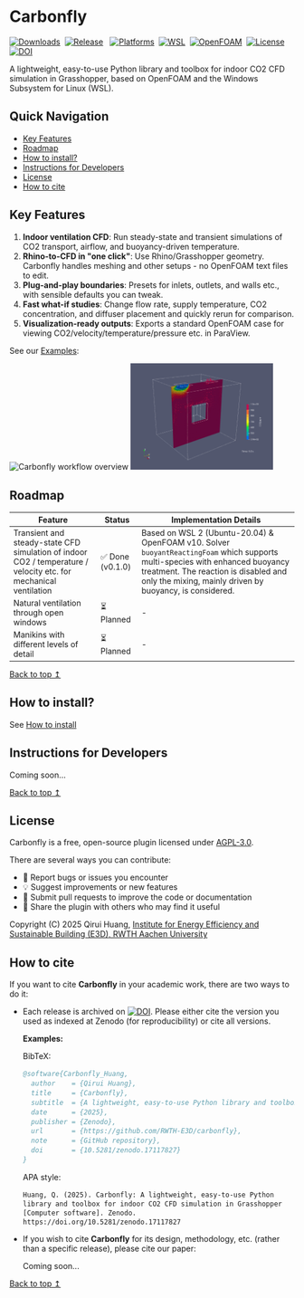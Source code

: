 # Carbonfly

[![Downloads](https://img.shields.io/github/downloads/RWTH-E3D/carbonfly/total?label=Downloads)](https://github.com/RWTH-E3D/carbonfly/releases)&nbsp;
[![Release](https://img.shields.io/github/v/release/RWTH-E3D/carbonfly?label=Release&color=4c8eda)](https://github.com/RWTH-E3D/carbonfly/releases)
&nbsp;
[![Platforms](https://img.shields.io/badge/Platforms-Rhino_8_&_Grasshopper-4c8eda)](https://www.rhino3d.com/en/)&nbsp;
[![WSL](https://img.shields.io/badge/WSL_2_|_Ubuntu-7a6fac)](https://learn.microsoft.com/en-us/windows/wsl/install)&nbsp;
[![OpenFOAM](https://img.shields.io/badge/OpenFOAM_v10-7a6fac)](https://openfoam.org/version/10/)&nbsp;
[![License](https://img.shields.io/github/license/RWTH-E3D/carbonfly?color=888)](https://github.com/RWTH-E3D/carbonfly/blob/master/LICENSE)&nbsp;
[![DOI](https://zenodo.org/badge/DOI/10.5281/zenodo.17117827.svg)](https://doi.org/10.5281/zenodo.17117827)

A lightweight, easy-to-use Python library and toolbox for indoor CO2 CFD simulation in Grasshopper, based on OpenFOAM and the Windows Subsystem for Linux (WSL).

## Quick Navigation

- [Key Features](#key-features)
- [Roadmap](#roadmap)
- [How to install?](#how-to-install)
- [Instructions for Developers](#instructions-for-developers)
- [License](#license)
- [How to cite](#how-to-cite)

## Key Features

1. **Indoor ventilation CFD**: Run steady-state and transient simulations of CO2 transport, airflow, and buoyancy-driven temperature.
2. **Rhino-to-CFD in "one click"**: Use Rhino/Grasshopper geometry. Carbonfly handles meshing and other setups - no OpenFOAM text files to edit.
3. **Plug-and-play boundaries**: Presets for inlets, outlets, and walls etc., with sensible defaults you can tweak.
4. **Fast what-if studies**: Change flow rate, supply temperature, CO2 concentration, and diffuser placement and quickly rerun for comparison.
5. **Visualization-ready outputs**: Exports a standard OpenFOAM case for viewing CO2/velocity/temperature/pressure etc. in ParaView.

See our [Examples](./examples):

<img src="./pics/carbonfly_overview.gif" width="50%" alt="Carbonfly workflow overview" />

<img src="./examples/_pics/01a_simple_mech_vent_transient_ParaView.gif" width="50%" alt="Example 01a simulation results GIF" />

## Roadmap

| Feature | Status | Implementation Details |
|-|-|-|
| Transient and steady-state CFD simulation of indoor CO2 / temperature / velocity etc. for mechanical ventilation | ✅ Done (v0.1.0) | Based on WSL 2 (Ubuntu-20.04) & OpenFOAM v10. Solver `buoyantReactingFoam` which supports multi-species with enhanced buoyancy treatment. The reaction is disabled and only the mixing, mainly driven by buoyancy, is considered.|
| Natural ventilation through open windows | ⏳ Planned | - |
| Manikins with different levels of detail | ⏳ Planned | - |

[Back to top ↥](#quick-navigation)

## How to install?

See [How to install](./HowToInstall.md)

## Instructions for Developers

Coming soon...

[Back to top ↥](#quick-navigation)

## License

Carbonfly is a free, open-source plugin licensed under [AGPL-3.0](./LICENSE).

There are several ways you can contribute:

- 🐞 Report bugs or issues you encounter
- 💡 Suggest improvements or new features
- 🔧 Submit pull requests to improve the code or documentation
- 📢 Share the plugin with others who may find it useful

Copyright (C) 2025 Qirui Huang, [Institute for Energy Efficiency and Sustainable Building (E3D), RWTH Aachen University](https://www.e3d.rwth-aachen.de/go/id/iyld/?lidx=1)


## How to cite

If you want to cite **Carbonfly** in your academic work, there are two ways to do it:

- Each release is archived on [![DOI](https://zenodo.org/badge/DOI/10.5281/zenodo.17117827.svg)](https://doi.org/10.5281/zenodo.17117827). Please either cite the version you used as indexed at Zenodo (for reproducibility) or cite all versions.

  **Examples:**

  BibTeX:

  ```bibtex
  @software{Carbonfly_Huang,
    author    = {Qirui Huang},
    title     = {Carbonfly},
    subtitle  = {A lightweight, easy-to-use Python library and toolbox for indoor CO2 CFD simulation in Grasshopper},
    date      = {2025},
    publisher = {Zenodo},
    url       = {https://github.com/RWTH-E3D/carbonfly},
    note      = {GitHub repository},
    doi       = {10.5281/zenodo.17117827}
  }
  ```

  APA style:
  ```
  Huang, Q. (2025). Carbonfly: A lightweight, easy-to-use Python library and toolbox for indoor CO2 CFD simulation in Grasshopper [Computer software]. Zenodo. https://doi.org/10.5281/zenodo.17117827
  ```

- If you wish to cite **Carbonfly** for its design, methodology, etc. (rather than a specific release), please cite our paper:

  Coming soon...

[Back to top ↥](#quick-navigation)
